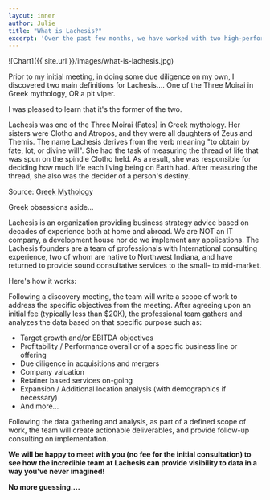 ```yaml
---
layout: inner
author: Julie
title: "What is Lachesis?"
excerpt: 'Over the past few months, we have worked with two high-performing clients who were trying to improve their financial results. Despite the fact that these clients operate in completely different industries and serve completely different customers, there are similarities in the difficulties we faced while helping these companies...'
---
```

![Chart]({{ site.url }}/images/what-is-lachesis.jpg)

Prior to my initial meeting, in doing some due diligence on my own, I discovered two main definitions for Lachesis.... One of the Three Moirai in Greek mythology, OR a pit viper.

I was pleased to learn that it's the former of the two.

Lachesis was one of the Three Moirai (Fates) in Greek mythology. Her sisters were Clotho and Atropos, and they were all daughters of Zeus and Themis. The name Lachesis derives from the verb meaning "to obtain by fate, lot, or divine will". She had the task of measuring the thread of life that was spun on the spindle Clotho held. As a result, she was responsible for deciding how much life each living being on Earth had. After measuring the thread, she also was the decider of a person's destiny.

Source: [Greek Mythology](http://www.greekmythology.com/Other_Gods/Minor_Gods/Lachesis/lachesis.html)

Greek obsessions aside... 

Lachesis is an organization providing business strategy advice based on decades of experience both at home and abroad. We are NOT an IT company, a development house nor do we implement any applications. The Lachesis founders are a team of professionals with International consulting experience, two of whom are native to Northwest Indiana, and have returned to provide sound consultative services to the small- to mid-market.

Here's how it works:

Following a discovery meeting, the team will write a scope of work to address the specific objectives from the meeting. After agreeing upon an initial fee (typically less than $20K), the professional team gathers and analyzes the data based on that specific purpose such as:

* Target growth and/or EBITDA objectives
* Profitability / Performance overall or of a specific business line or offering
* Due diligence in acquisitions and mergers
* Company valuation
* Retainer based services on-going
* Expansion / Additional location analysis (with demographics if necessary)
* And more...

Following the data gathering and analysis, as part of a defined scope of work, the team will create actionable deliverables, and provide follow-up consulting on implementation. 

__We will be happy to meet with you (no fee for the initial consultation) to see how the incredible team at Lachesis can provide visibility to data in a way you've never imagined!__

__No more guessing....__